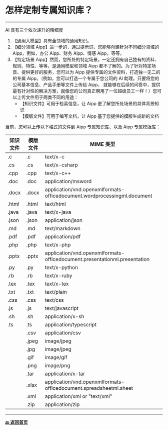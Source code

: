 # 怎样定制专属知识库？

---

AI 具有三个依次递升的精细度

1. 【通用大模型】具有全领域的通用知识。
2. 【细分领域 Aipp】进一步的，通过提示词，您能够创建针对不同细分领域的 Aipp，例如，办公 Aipp、财务 Aipp、情感 Aipp，等等。
3. 【特定场景 Aipp】然而，您所处的特定场景，一定还拥有自己独有的资料、规则、特性、等等，是通用模型和领域 Aipp 都不了解的。为了针对特定场景、提供更好的服务，您可以为 Aipp 提供专属的文件资料，打造独一无二的的专属 Aipp。（例如，您可以打造一个专属于您公司的 AI 助理。只要将您的公司基本信息、产品手册等文件上传给 Aipp， 就能够在后续的问答中，提供最有针对性的解决方案，就像您的公司真正聘用了一位超级员工一样！）您可以上传文件用于两类不同的用途：
   - 【知识文件】可用于检索信息，让 Aipp 更了解您所处场景的具体背景知识
   - 【模版文件】可用于编写文档，让 Aipp 基于您提供的模版生成新的文档

当前，您可以上传以下格式的文件到 Aipp 专属知识库、以及 Aipp 专属模版库：

| 知识文件 | 模版文件 | MIME 类型                                                                 |
| -------- | -------- | ------------------------------------------------------------------------- |
| .c       | .c       | text/x-c                                                                  |
| .cs      | .cs      | text/x-csharp                                                             |
| .cpp     | .cpp     | text/x-c++                                                                |
| .doc     | .doc     | application/msword                                                        |
| .docx    | .docx    | application/vnd.openxmlformats-officedocument.wordprocessingml.document   |
| .html    | .html    | text/html                                                                 |
| .java    | .java    | text/x-java                                                               |
| .json    | .json    | application/json                                                          |
| .md      | .md      | text/markdown                                                             |
| .pdf     | .pdf     | application/pdf                                                           |
| .php     | .php     | text/x-php                                                                |
| .pptx    | .pptx    | application/vnd.openxmlformats-officedocument.presentationml.presentation |
| .py      | .py      | text/x-python                                                             |
| .rb      | .rb      | text/x-ruby                                                               |
| .tex     | .tex     | text/x-tex                                                                |
| .txt     | .txt     | text/plain                                                                |
| .css     | .css     | text/css                                                                  |
| .js      | .js      | text/javascript                                                           |
| .sh      | .sh      | application/x-sh                                                          |
| .ts      | .ts      | application/typescript                                                    |
|          | .csv     | application/csv                                                           |
|          | .jpeg    | image/jpeg                                                                |
|          | .jpg     | image/jpeg                                                                |
|          | .gif     | image/gif                                                                 |
|          | .png     | image/png                                                                 |
|          | .tar     | application/x-tar                                                         |
|          | .xlsx    | application/vnd.openxmlformats-officedocument.spreadsheetml.sheet         |
|          | .xml     | application/xml or "text/xml"                                             |
|          | .zip     | application/zip                                                           |

---

[**🔙️ 返回首页**](../../home.md)
